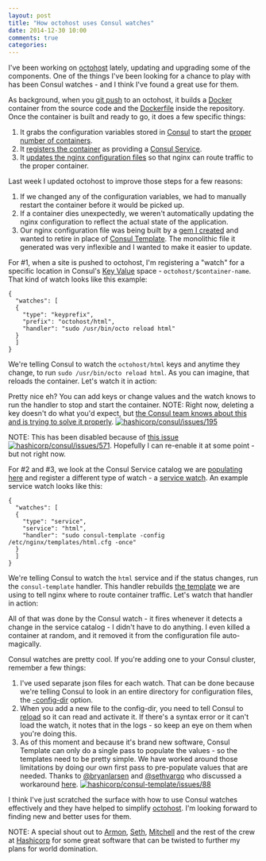 ```yaml
---
layout: post
title: "How octohost uses Consul watches"
date: 2014-12-30 10:00
comments: true
categories:
---
```


I've been working on [octohost](https://www.octohost.io) lately, updating and upgrading some of the components. One of the things I've been looking for a chance to play with has been Consul watches - and I think I've found a great use for them.

As background, when you [git push](https://www.octohost.io/theory-of-operation.html) to an octohost, it builds a [Docker](https://www.docker.com/) container from the source code and the [Dockerfile](https://docs.docker.com/reference/builder/) inside the repository. Once the container is built and ready to go, it does a few specific things:

1. It grabs the configuration variables stored in [Consul](https://www.consul.io/) to start the [proper number of containers](https://github.com/octohost/octohost/blob/30d3b9e08ef0fa95ed8f90974c9b1b1ef18b8e07/bin/receiver.sh#L134-L142).
2. It [registers the container](https://github.com/octohost/octohost/blob/30d3b9e08ef0fa95ed8f90974c9b1b1ef18b8e07/bin/octo#L373-L406) as providing a [Consul Service](http://www.consul.io/docs/agent/services.html).
3. It [updates the nginx configuration files](https://github.com/octohost/octohost/blob/c5a9e300a761fd9eda4be27c0bf3b2e578a269e1/bin/octo#L467-L469) so that nginx can route traffic to the proper container.

Last week I updated octohost to improve those steps for a few reasons:

1. If we changed any of the configuration variables, we had to manually restart the container before it would be picked up.
2. If a container dies unexpectedly, we weren't automatically updating the nginx configuration to reflect the actual state of the application.
3. Our nginx configuration file was being built by a [gem I created](https://github.com/octohost/octoconfig) and wanted to retire in place of [Consul Template](https://github.com/hashicorp/consul-template). The monolithic file it generated was very inflexible and I wanted to make it easier to update.

For #1, when a site is pushed to octohost, I'm registering a "watch" for a specific location in Consul's [Key Value](https://www.consul.io/docs/agent/http.html#kv) space - `octohost/$container-name`. That kind of watch looks like this example:

```
{
  "watches": [
  {
    "type": "keyprefix",
    "prefix": "octohost/html",
    "handler": "sudo /usr/bin/octo reload html"
  }
  ]
}
```

We're telling Consul to watch the `octohost/html` keys and anytime they change, to run `sudo /usr/bin/octo reload html`. As you can imagine, that reloads the container. Let's watch it in action:

<p><script type="text/javascript" src="https://asciinema.org/a/15078.js" id="asciicast-15078" async></script></p>

Pretty nice eh? You can add keys or change values and the watch knows to run the handler to stop and start the container. NOTE: Right now, deleting a key doesn't do what you'd expect, but [the Consul team knows about this and is trying to solve it properly](https://github.com/hashicorp/consul/issues/195). [![hashicorp/consul/issues/195](https://github-shields.cfapps.io/github/hashicorp/consul/issues/195.svg)](https://github-shields.cfapps.io/github/hashicorp/consul/issues/195)

NOTE: This has been disabled because of [this issue](https://github.com/hashicorp/consul/issues/571) [![hashicorp/consul/issues/571](https://github-shields.cfapps.io/github/hashicorp/consul/issues/571.svg)](https://github-shields.cfapps.io/github/hashicorp/consul/issues/571). Hopefully I can re-enable it at some point - but not right now.

For #2 and #3, we look at the Consul Service catalog we are [populating here](https://github.com/octohost/octohost/blob/30d3b9e08ef0fa95ed8f90974c9b1b1ef18b8e07/bin/octo#L373-L406) and register a different type of watch - a [service watch](https://www.consul.io/docs/agent/watches.html#service). An example service watch looks like this:

```
{
  "watches": [
  {
    "type": "service",
    "service": "html",
    "handler": "sudo consul-template -config /etc/nginx/templates/html.cfg -once"
  }
  ]
}
```

We're telling Consul to watch the `html` service and if the status changes, run the `consul-template` handler. This handler rebuilds [the template](https://github.com/octohost/octohost-cookbook/blob/398623859065775c98af07f091deadf644ab6eba/files/default/template.ctmpl) we are using to tell nginx where to route container traffic. Let's watch that handler in action:

<p><script type="text/javascript" src="https://asciinema.org/a/15079.js" id="asciicast-15079" async></script></p>

All of that was done by the Consul watch - it fires whenever it detects a change in the service catalog - I didn't have to do anything. I even killed a container at random, and it removed it from the configuration file auto-magically.

Consul watches are pretty cool. If you're adding one to your Consul cluster, remember a few things:

1. I've used separate json files for each watch. That can be done because we're telling Consul to look in an entire directory for configuration files, the [-config-dir](https://www.consul.io/docs/agent/options.html#_config_dir) option.
2. When you add a new file to the config-dir, you need to tell Consul to [reload](https://www.consul.io/docs/commands/reload.html) so it can read and activate it. If there's a syntax error or it can't load the watch, it notes that in the logs - so keep an eye on them when you're doing this.
3. As of this moment and because it's brand new software, Consul Template can only do a single pass to populate the values - so the templates need to be pretty simple. We have worked around those limitations by doing our own first pass to pre-populate values that are needed. Thanks to [@bryanlarsen](https://github.com/bryanlarsen) and [@sethvargo](https://github.com/sethvargo) who discussed a workaround [here](https://github.com/hashicorp/consul-template/issues/88). [![hashicorp/consul-template/issues/88](https://github-shields.cfapps.io/github/hashicorp/consul-template/issues/88.svg)](https://github-shields.cfapps.io/github/hashicorp/consul-template/issues/88)

I think I've just scratched the surface with how to use Consul watches effectively and they have helped to simplify [octohost](https://www.octohost.io). I'm looking forward to finding new and better uses for them.

NOTE: A special shout out to [Armon](https://github.com/armon), [Seth](https://github.com/sethvargo), [Mitchell](https://github.com/mitchellh) and the rest of the crew at [Hashicorp](https://hashicorp.com/) for some great software that can be twisted to further my plans for world domination.

